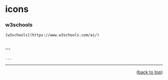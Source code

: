 <a name="topage"></a>

# icons

### w3schools 
```
[w3schools](https://www.w3schools.com/ai/)
```

### ...
```
...
```

-----


<p align="right">(<a href="#topage">back to top</a>)</p>
<br/>
<br/>
